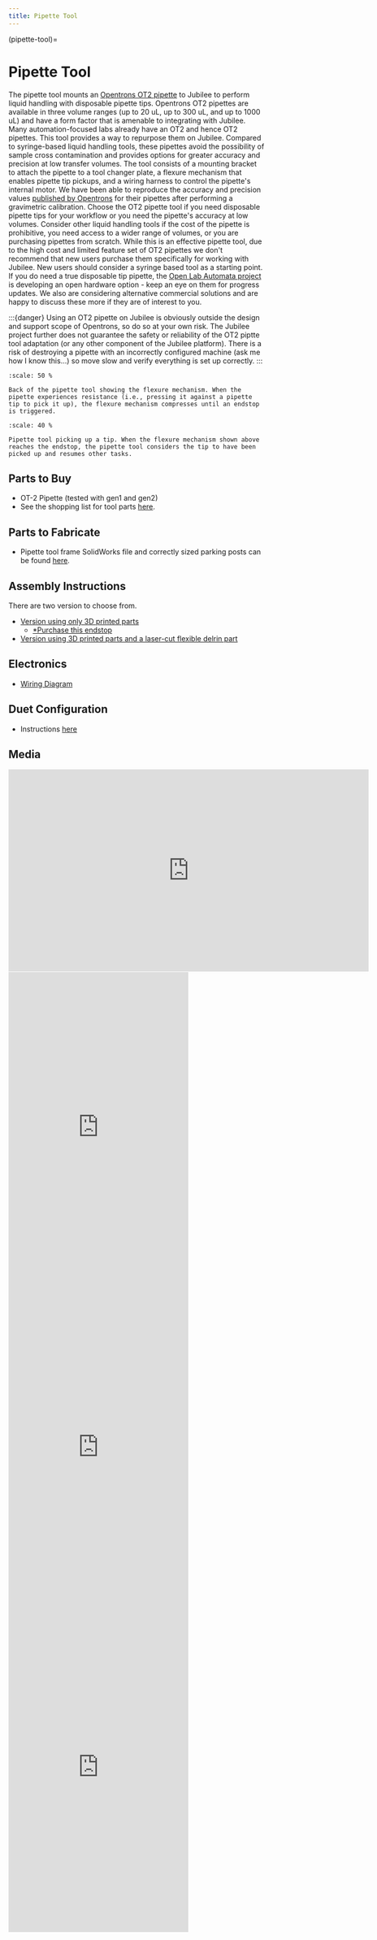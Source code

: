 ```yaml
---
title: Pipette Tool
---
```


(pipette-tool)=
# Pipette Tool

The pipette tool mounts an [Opentrons OT2 pipette](https://opentrons.com/products/single-channel-electronic-pipette-p20) to Jubilee to perform liquid handling with disposable pipette tips. Opentrons OT2 pipettes are available in three volume ranges (up to 20 uL, up to 300 uL, and up to 1000 uL) and have a form factor that is amenable to integrating with Jubilee. Many automation-focused labs already have an OT2 and hence OT2 pipettes. This tool provides a way to repurpose them on Jubilee. Compared to syringe-based liquid handling tools, these pipettes avoid the possibility of sample cross contamination and provides options for greater accuracy and precision at low transfer volumes. The tool consists of a mounting bracket to attach the pipette to a tool changer plate, a flexure mechanism that enables pipette tip pickups, and a wiring harness to control the pipette's internal motor. We have been able to reproduce the accuracy and precision values [published by Opentrons](https://opentrons.com.cn/wp-content/uploads/2023/11/Opentrons-Pipettes-White-Paper.pdf) for their pipettes after performing a gravimetric calibration. Choose the OT2 pipette tool if you need disposable pipette tips for your workflow or you need the pipette's accuracy at low volumes. Consider other liquid handling tools if the cost of the pipette is prohibitive, you need access to a wider range of volumes, or you are purchasing pipettes from scratch. While this is an effective pipette tool, due to the high cost and limited feature set of OT2 pipettes we don't recommend that new users purchase them specifically for working with Jubilee. New users should consider a syringe based tool as a starting point. If you do need a true disposable tip pipette, the [Open Lab Automata project](https://www.openlabautomata.xyz/) is developing an open hardware option - keep an eye on them for progress updates. We also are considering alternative commercial solutions and are happy to discuss these more if they are of interest to you.

:::{danger}
Using an OT2 pipette on Jubilee is obviously outside the design and support scope of Opentrons, so do so at your own risk. The Jubilee project further does not guarantee the safety or reliability of the OT2 piptte tool adaptation (or any other component of the Jubilee platform). There is a risk of destroying a pipette with an incorrectly configured machine (ask me how I know this...) so move slow and verify everything is set up correctly. 
:::

```{figure} _static/pipette-flexure.jpg
:scale: 50 %

Back of the pipette tool showing the flexure mechanism. When the pipette experiences resistance (i.e., pressing it against a pipette tip to pick it up), the flexure mechanism compresses until an endstop is triggered.
```

```{figure} _static/pickup.gif
:scale: 40 %

Pipette tool picking up a tip. When the flexure mechanism shown above reaches the endstop, the pipette tool considers the tip to have been picked up and resumes other tasks.
```

## Parts to Buy

- OT-2 Pipette (tested with gen1 and gen2)
- See the shopping list for tool parts [here](https://docs.google.com/spreadsheets/d/1Bp4ZdpHsX01EHIsc5mqbzi92CpQlax4KNS-QtPmUZUM/edit#gid=1582949094).

## Parts to Fabricate

- Pipette tool frame SolidWorks file and correctly sized parking posts can be found [here](https://github.com/machineagency/science-jubilee/tree/main/tool_library/OT2_pipette).

## Assembly Instructions

There are two version to choose from.

- [Version using only 3D printed parts](https://github.com/machineagency/science-jubilee/blob/main/tool_library/OT2_pipette/assembly_docs/OT2_Pipette_3D_only_assembly_instructions.pdf)
  - [*Purchase this endstop](https://www.digikey.ca/en/products/detail/e-switch/SS0750301F020P1A/2639077)
- [Version using 3D printed parts and a laser-cut flexible delrin part](https://github.com/machineagency/science-jubilee/blob/main/tool_library/OT2_pipette/assembly_docs/OT_laser_cut_assembly_instructions.pdf)

## Electronics

- [Wiring Diagram](https://github.com/machineagency/science-jubilee/blob/main/tool_library/OT2_pipette/assembly_docs/OT2_Wiring_Diagram.pdf)

## Duet Configuration

- Instructions [here](https://github.com/machineagency/science-jubilee/blob/main/tool_library/OT2_pipette/duet_configs/OT2_Pipette_Configuration.md)

## Media

<iframe width="708.75" height="398.25" src="https://www.youtube.com/embed/meaXhH14zzY?si=4p9Iwl6hgjO9En3n" title="Assembling the 3D printed only version of the OT2 pipette" frameborder="0" allow="accelerometer; autoplay; clipboard-write; encrypted-media; gyroscope; picture-in-picture; web-share" referrerpolicy="strict-origin-when-cross-origin" allowfullscreen></iframe>

<iframe width="354.375" height="630"
src="https://www.youtube.com/embed/pMmDV9pAfZU"
title="Assembling tool post"
frameborder="0"
allow="accelerometer; autoplay; clipboard-write; encrypted-media; gyroscope; picture-in-picture; web-share"
allowfullscreen></iframe>

<iframe width="354.375" height="630"
src="https://www.youtube.com/embed/0mGqOwAkS5k"
title="Arbor press"
frameborder="0"
allow="accelerometer; autoplay; clipboard-write; encrypted-media; gyroscope; picture-in-picture; web-share"
allowfullscreen></iframe>

<iframe width="354.375" height="630"
src="https://www.youtube.com/embed/F8c2MbFglJU?mute=1"
title="First tool loaded"
frameborder="0"
allow="accelerometer; autoplay; clipboard-write; encrypted-media; gyroscope; picture-in-picture; web-share"
allowfullscreen></iframe>
